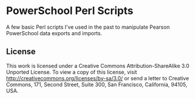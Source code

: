 PowerSchool Perl Scripts
========================

A few basic Perl scripts I've used in the past to manipulate Pearson PowerSchool data exports and imports.

License
-------

This work is licensed under a Creative Commons Attribution-ShareAlike 3.0 Unported License. To view a copy of this license, visit http://creativecommons.org/licenses/by-sa/3.0/ or send a letter to
Creative Commons, 171, Second Street, Suite 300, San Francisco, California, 94105, USA.

